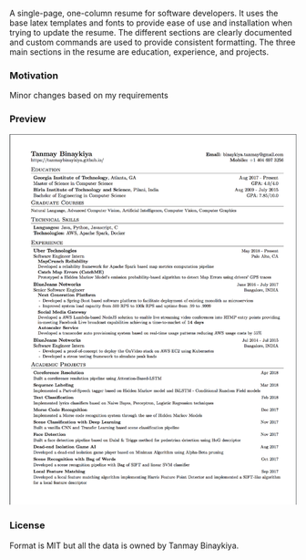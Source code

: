 A single-page, one-column resume for software developers. It uses the base latex templates and fonts to provide ease of use and installation when trying to update the resume. The different sections are clearly documented and custom commands are used to provide consistent formatting. The three main sections in the resume are education, experience, and projects.

### Motivation

Minor changes based on my requirements

### Preview
![Resume Screenshot](/resume_preview.png)

### License
Format is MIT but all the data is owned by Tanmay Binaykiya.
